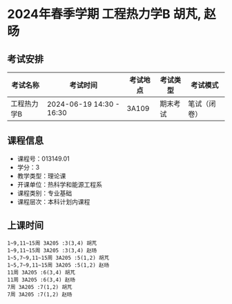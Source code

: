 # 2024年春季学期 工程热力学B 胡芃, 赵旸




## 考试安排

| 考试名称 | 考试时间 | 考试地点 | 考试类型 | 考试模式 |
| -------- | -------- | -------- | -------- | -------- |
| 工程热力学B | 2024-06-19 14:30 - 16:30 | 3A109 | 期末考试 | 笔试（闭卷） |





## 课程信息

- 课程号：013149.01
- 学分：3
- 教学类型：理论课
- 开课单位：热科学和能源工程系
- 课程类别：专业基础
- 课程层次：本科计划内课程

## 上课时间

```
1~9,11~15周 3A205 :3(3,4) 胡芃
1~9,11~15周 3A205 :3(3,4) 赵旸
1~5,7~9,11~15周 3A205 :5(1,2) 胡芃
1~5,7~9,11~15周 3A205 :5(1,2) 赵旸
11周 3A205 :6(3,4) 胡芃
11周 3A205 :6(3,4) 赵旸
7周 3A205 :7(1,2) 胡芃
7周 3A205 :7(1,2) 赵旸
```

